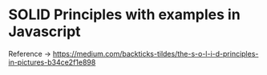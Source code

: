 # SOLID Principles with examples in Javascript

Reference -> https://medium.com/backticks-tildes/the-s-o-l-i-d-principles-in-pictures-b34ce2f1e898
